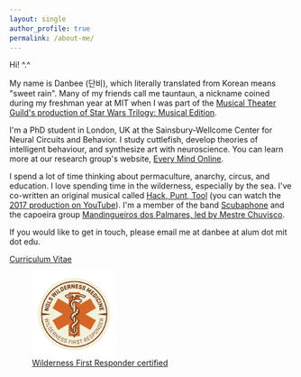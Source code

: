 ```yaml
---
layout: single
author_profile: true
permalink: /about-me/
---
```


Hi! ^.^  

My name is Danbee (단비), which literally translated from Korean means "sweet rain". Many of my friends call me tauntaun, a nickname coined during my freshman year at MIT when I was part of the <a href="http://web.mit.edu/mtg/www/2005/FAL/ProdStaff.html">Musical Theater Guild's production of Star Wars Trilogy: Musical Edition</a>. <br/>

I'm a PhD student in London, UK at the Sainsbury-Wellcome Center for Neural Circuits and Behavior. I study cuttlefish, develop theories of intelligent behaviour, and synthesize art with neuroscience. You can learn more at our research group's website, <a href="http://www.everymind.online/projects/comparative-intelligence-brighton/">Every Mind Online</a>. <br/>

I spend a lot of time thinking about permaculture, anarchy, circus, and education. I love spending time in the wilderness, especially by the sea. I've co-written an original musical called <a href="https://hackpunttool.com/">Hack, Punt, Tool</a> (you can watch the <a href="https://youtu.be/IPpqXyo4jhM">2017 production on YouTube</a>). I'm a member of the band <a href="http://www.scubaphone.org/">Scubaphone</a> and the capoeira group <a href="http://www.mestrechuvisco.com/site/">Mandingueiros dos Palmares, led by Mestre Chuvisco</a>. <br/>

If you would like to get in touch, please email me at danbee at alum dot mit dot edu.

[Curriculum Vitae](/assets/files/DanbeeKim_cv_20170527.pdf)

<figure style="width: 250px" class="align-left">
  <img src="/assets/images/NOLS_WM_BADGE_WFR.png" alt="Wilderness First Responder Badge from NOLS Wilderness Medicine">
  <figcaption><a href="https://www.nols.edu/en/courses/courses/wilderness-first-responder-WFR/">Wilderness First Responder certified</a></figcaption>
</figure>


